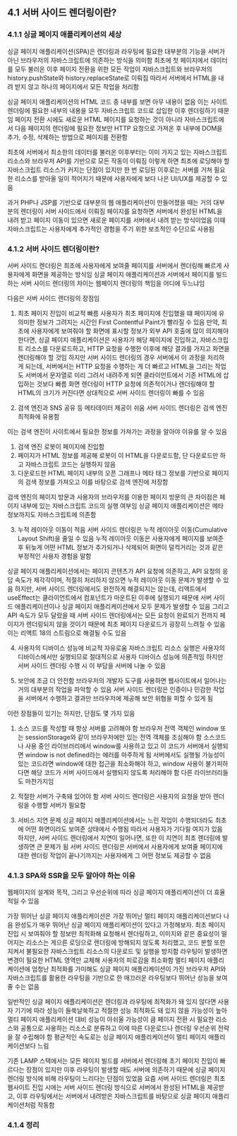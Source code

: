 ## 4.1 서버 사이드 렌더링이란?

### 4.1.1 싱글 페이지 애플리케이션의 세상

싱글 페이지 애플리케이션(SPA)은 렌더링과 라우팅에 필요한 대부분의 기능을 서버가 아닌 브라우저의 자바스크립트에 의존하는 방식을 의미함
최초에 첫 페이지에서 데이터를 모두 불러온 이후 페이지 전환을 위한 모든 작업이 자바스크립트와 브라우저의 history.pushState와 history.replaceState로 이뤄짐
따라서 서버에서 HTML을 내려 받지 않고 하나의 페이지에서 모든 작업을 처리함

싱글 페이지 애플리케이션의 HTML 코드 중 <body /> 내부를 보면 아무 내용이 없음
이는 사이트 렌더링에 필요한 <body /> 내부의 내용을 모두 자바스크립트 코드로 삽입한 이후 렌더링하기 때문임
페이지 전환 시에도 새로운 HTML 페이지를 요청하는 것이 아니라 자바스크립트에서 다음 페이지의 렌더링에 필요한 정보만 HTTP 요청으로 가져온 후 <body /> 내부에 DOM을 추가, 수정, 삭제하는 방법으로 페이지를 전환함

최초에 서버에서 최소한의 데이터를 불러온 이후부터는 이미 가지고 있는 자바스크립트 리소스와 브라우저 API를 기반으로 모든 작동이 이뤄짐
이렇게 하면 최초에 로딩해야 할 자바스크립트 리소스가 커지는 단점이 있지만 한 번 로딩된 이후로는 서버를 거쳐 필요한 리소스를 받아올 일이 적어지기 때문에 사용자에게 보다 나은 UI/UX를 제공할 수 있음

과거 PHP나 JSP를 기반으로 대부분의 웹 애플리케이션이 만들어졌을 때는 거의 대부분의 렌더링이 서버 사이드에서 이뤄짐
페이지를 요청하면 서버에서 완성된 HTML을 내려 받고 페이지 이동이 있으면 새로운 페이지를 서버에서 내려 받는 방식이었음
이때 자바스크립트는 사용자에게 추가적인 경험을 주기 위한 보조적인 수단으로 사용됨

### 4.1.2 서버 사이드 렌더링이란?

서버 사이드 렌더링은 최초에 사용자에게 보여줄 페이지를 서버에서 렌더링해 빠르게 사용자에게 화면을 제공하는 방식임
싱글 페이지 애플리케이션과 서버에서 페이지를 빌드하는 서버 사이드 렌더링의 차이는 웹페이지 렌더링의 책임을 어디에 두느냐임

다음은 서버 사이드 렌더링의 장점임

1. 최초 페이지 진입이 비교적 빠름
   사용자가 최초 페이지에 진입했을 떄 페이지에 유의미한 정보가 그려지는 시간인 First Contentful Paint가 빨라질 수 있음
   만약, 최초에 사용자에게 보여줘야 할 화면에 표시할 정보가 외부 API 호출에 많이 의지해야 한다면, 싱글 페이지 애플리케이션은 사용자가 해당 페이지에 진입하고, 자바스크립트 리소스를 다운로드하고, HTTP 요청을 수행한 이후에 해당 결과를 가지고 화면을 렌더링해야 할 것임
   하지만 서버 사이드 렌더링의 경우 서버에서 이 과정을 처리하게 되는데, 서버에서는 HTTP 요청을 수행하는 게 더 빠르고 HTML을 그리는 작업도 서버에서 문자열로 미리 그려서 내려주게 되면 클라이언트에서 기존 HTML에 삽입하는 것보다 빠름
   화면 렌더링이 HTTP 요청에 의존적이거나 렌더링해야 할 HTML의 크기가 커진다면 상대적으로 서버 사이드 렌더링이 빠를 수 있음

2. 검색 엔진과 SNS 공유 등 메타데이터 제공이 쉬움
   서버 사이드 렌더링은 검색 엔진 최적화에 유용함

이는 검색 엔진이 사이트에서 필요한 정보를 가져가는 과정을 알아야 이유를 알 수 있음

1. 검색 엔진 로봇이 페이지에 진입함
2. 페이지가 HTML 정보를 제공해 로봇이 이 HTML을 다운로드함, 단 다운로드만 하고 자바스크립트 코드는 실행하지 않음
3. 다운로드한 HTML 페이지 내부의 오픈 그래프나 메타 태그 정보를 기반으로 페이지의 검색 정보를 가져오고 이를 바탕으로 검색 엔진에 저장함

검색 엔진의 페이지 방문과 사용자의 브라우저를 이용한 페이지 방문의 큰 차이점은 페이지 내부에 있는 자바스크립트 코드의 실행 여부임
싱글 페이지 애플리케이션은 메타 정보까지도 자바스크립트에 의존함

3. 누적 레이아웃 이동이 적음
   서버 사이드 렌더링은 누적 레이아웃 이동(Cumulative Layout Shift)을 줄일 수 있음
   누적 레이아웃 이동은 사용자에게 페이지를 보여준 후 뒤늦게 어떤 HTML 정보가 추가되거나 삭제되어 화면이 덜컥거리는 것과 같은 부정적인 사용자 경험을 말함

싱글 페이지 애플리케이션에서는 페이지 콘텐츠가 API 요청에 의존하고, API 요청의 응답 속도가 제각각이며, 적절히 처리하지 않으면 누적 레이아웃 이동 문제가 발생할 수 있음
하지만, 서버 사이드 렌더링에서도 완전하게 해결되지는 않는데, 리액트에서 useEffect는 클라이언트에서 컴포넌트가 마운트된 이후에 실행되기 때문에 서버 사이드 애플리케이션이나 싱글 페이지 애플리케이션에서 모두 문제가 발생할 수 있음
그리고 API 속도가 모두 달랐을 때 서버 사이드 렌더링에서는 모든 요청이 완료되기 전까지 페이지가 렌더링되지 않을 것이기 때문에 최초 페이지 다운로드가 굉장히 느려질 수 있음
이는 리액트 18의 스트림으로 해결될 수도 있음

4. 사용자의 디바이스 성능에 비교적 자유로움
   자바스크립트 리소스 실행은 사용자의 디바이스에서만 실행되므로 절대적으로 사용자 디바이스 성능에 의존적임
   하지만 서버 사이드 렌더링 수행 시 이 부담을 서버에 나눌 수 있음

5. 보안에 조금 더 안전함
   브라우저의 개발자 도구를 사용하면 웹사이트에서 일어나는 거의 대부분의 작업을 파악할 수 있음
   서버 사이드 렌더링은 인증이나 민감한 작업을 서버에서 수행하고 결과만 브라우저에 제공해 보안 위협을 피할 수 있게 됨

이런 장점들이 있기는 하지만, 단점도 몇 가지 있음

1. 소스 코드를 작성할 때 항상 서버를 고려해야 함
   브라우저 전역 객체인 window 또는 sessionStorage와 같이 브라우저에만 있는 전역 객체를 조심해야 함
   소스코드나 사용 중인 라이브러리에서 window를 사용하고 있고 이 코드가 서버에서 실행되면 window is not defined라는 에러를 마주하게 됨
   서버에서도 실행될 가능성이 있는 코드라면 window에 대한 접근을 최소화해야 하고, window 사용이 불가피하다면 해당 코드가 서버 사이드에서 실행되지 않도록 처리해야 함
   다른 라이브러리들도 마찬가지임

2. 적절한 서버가 구축돼 있어야 함
   서버 사이드 렌더링은 사용자의 요청을 받아 렌더링을 수행할 서버가 필요함

3. 서비스 지연 문제
   싱글 페이지 애플리케이션에서는 느린 작업이 수행되더라도 최초에 어떤 화면이라도 보여준 상태에서 수행됨
   따라서 사용자가 기다릴 여지가 있음
   하지만, 서버 사이드 렌더링에서 지연이 일어나면, 또한 이 지연이 최초 렌더링에 발생하면 큰 문제가 됨
   서버 사이드 렌더링은 서버에서 사용자에게 보여줄 페이지에 대한 렌더링 작업이 끝나기까지는 사용자에게 그 어떤 정보도 제공할 수 없음

### 4.1.3 SPA와 SSR을 모두 알아야 하는 이유

웹페이지의 설계와 목적, 그리고 우선순위에 따라 싱글 페이지 애플리케이션이 더 효율적일 수 있음

가장 뛰어난 싱글 페이지 애플리케이션은 가장 뛰어난 멀티 페이지 애플리케이션보다 나음
완성도가 매우 뛰어난 싱글 페이지 애플리케이션이 있다고 가정해보자.
최초 페이지 진입 시 보여줘야 할 정보만 최적화해 요청해서 렌더링하고, 이미지와 같은 중요성이 떨어지는 리소스는 게으른 로딩으로 렌더링에 방해되지 않도록 처리했고, 코드 분할 또한 지켜서 불필요한 자바스크립트 리소스의 다운로드 및 실행을 방지함
라우팅이 발생하면 변경이 필요한 HTML 영역만 교체해 사용자의 피로감을 최소화함
멀티 페이지 애플리케이션에 엄청난 최적화를 가미해도 싱글 페이지 애플리케이션이 가진 브라우저 API와 자바스크립트를 활용한 라우팅을 기반으로 한 매끄러운 라우팅보다 뛰어난 성능을 보여줄 수는 없음

일반적인 싱글 페이지 애플리케이션은 렌더링과 라우팅에 최적화가 돼 있지 않다면 사용자 기기에 따라 성능이 들쑥날쑥하고 적절한 성능 최적화도 돼 있지 않을 가능성이 높아 멀티 페이지 애플리케이션 대비 성능이 아쉬울 가능성이 큼
페이지 전환 시 필요한 리소스와 공통으로 사용하는 리소스로 분류하고 이에 따른 다운로드나 렌더링 우선순위 전략을 잘 수립해야 함
평균적인 속도로는 싱글 페이지 애플리케이션이 멀티 페이지 애플리케이션보다 느림

기존 LAMP 스택에서는 모든 페이지 빌드를 서버에서 렌더링해 초기 페이지 진입이 빠르다는 장점이 있지만 이후 라우팅이 발생할 때도 서버에 의존하기 때문에 싱글 페이지 렌더링 방식에 비해 라우팅이 느리다는 단점이 있었음
요즘 서버 사이드 렌더링은 최초 웹사이트 진입 시에는 서버 사이드 렌더링 방식으로 서버에서 완성된 HTML을 제공받고, 이후 라우팅에서는 서버에서 내려받은 자바스크립트를 바탕으로 싱글 페이지 애플리케이션처럼 작동함

### 4.1.4 정리

